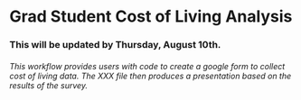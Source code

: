 # Grad Student Cost of Living Analysis 
### This will be updated by Thursday, August 10th. 


###### This workflow provides users with code to create a google form to collect cost of living data. The XXX file then produces a presentation based on the results of the survey. 
